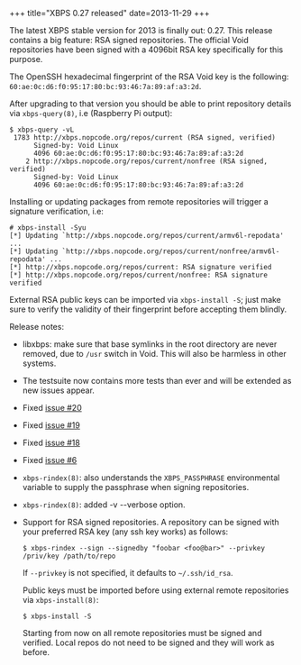 +++
title="XBPS 0.27 released"
date=2013-11-29
+++

The latest XBPS stable version for 2013 is finally out: 0.27. This release contains
a big feature: RSA signed repositories. The official Void repositories have been
signed with a 4096bit RSA key specifically for this purpose.

The OpenSSH hexadecimal fingerprint of the RSA Void key is the following:
`60:ae:0c:d6:f0:95:17:80:bc:93:46:7a:89:af:a3:2d`.

After upgrading to that version you should be able to print repository details
via `xbps-query(8)`, i.e (Raspberry Pi output):


```
$ xbps-query -vL
 1783 http://xbps.nopcode.org/repos/current (RSA signed, verified)
      Signed-by: Void Linux
      4096 60:ae:0c:d6:f0:95:17:80:bc:93:46:7a:89:af:a3:2d
    2 http://xbps.nopcode.org/repos/current/nonfree (RSA signed, verified)
      Signed-by: Void Linux
      4096 60:ae:0c:d6:f0:95:17:80:bc:93:46:7a:89:af:a3:2d
```

Installing or updating packages from remote repositories will trigger a signature
verification, i.e:

```
# xbps-install -Syu
[*] Updating `http://xbps.nopcode.org/repos/current/armv6l-repodata' ...
[*] Updating `http://xbps.nopcode.org/repos/current/nonfree/armv6l-repodata' ...
[*] http://xbps.nopcode.org/repos/current: RSA signature verified
[*] http://xbps.nopcode.org/repos/current/nonfree: RSA signature verified
```

External RSA public keys can be imported via `xbps-install -S`; just make sure to verify
the validity of their fingerprint before accepting them blindly.

Release notes:

 - libxbps: make sure that base symlinks in the root directory are never removed,
   due to `/usr` switch in Void. This will also be harmless in other systems.

 - The testsuite now contains more tests than ever and will be extended as new
   issues appear.

 - Fixed [issue #20](https://github.com/voidlinux/xbps/issues/20)

 - Fixed [issue #19](https://github.com/voidlinux/xbps/issues/19)

 - Fixed [issue #18](https://github.com/voidlinux/xbps/issues/18)

 - Fixed [issue #6](https://github.com/voidlinux/xbps/issues/6)

 - `xbps-rindex(8)`: also understands the `XBPS_PASSPHRASE` environmental variable to
   supply the passphrase when signing repositories.

 - `xbps-rindex(8)`: added -v --verbose option.

 - Support for RSA signed repositories. A repository can be signed with your
   preferred RSA key (any ssh key works) as follows:

      `$ xbps-rindex --sign --signedby "foobar <foo@bar>" --privkey /priv/key /path/to/repo`

   If `--privkey` is not specified, it defaults to `~/.ssh/id_rsa`.

   Public keys must be imported before using external remote repositories via `xbps-install(8)`:

      `$ xbps-install -S`

   Starting from now on all remote repositories must be signed and verified.
   Local repos do not need to be signed and they will work as before.
